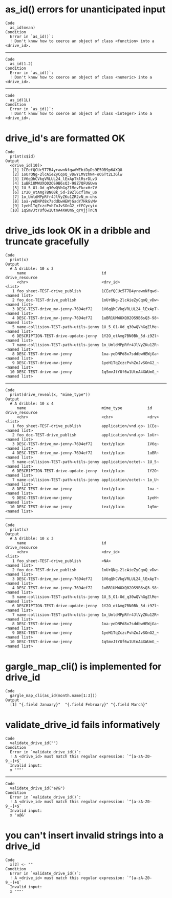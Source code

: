 # as_id() errors for unanticipated input

    Code
      as_id(mean)
    Condition
      Error in `as_id()`:
      ! Don't know how to coerce an object of class <function> into a <drive_id>.

---

    Code
      as_id(1.2)
    Condition
      Error in `as_id()`:
      ! Don't know how to coerce an object of class <numeric> into a <drive_id>.

---

    Code
      as_id(1L)
    Condition
      Error in `as_id()`:
      ! Don't know how to coerce an object of class <integer> into a <drive_id>.

# drive_id's are formatted OK

    Code
      print(x$id)
    Output
      <drive_id[10]>
       [1] 1CEefQCUc5T7B4yrawnNfqwdWEbiDyDs9E5OB9p6AXQ8
       [2] 1oUrQNg-2lcAieZyCqoQ_vDwYLMVzhN4-oOSTt2L3Glw
       [3] 1V6qQhCVkgVRLUL24_lExApTklRsrDLv3           
       [4] 1uBR1UMWUXQ02OS9B6sQ3-98Z7QFUGUwn           
       [5] 1U_5_O1-Od_q30wQVhGgZlMevFkcxHr7V           
       [6] 1Y2O_otAmg7BN0Bk_5d-i9ZlGcflmw_uo           
       [7] 1o_UmldMPpRfr4JlVyZKu1ZR2vN_m-uhs           
       [8] 1oa-yeDNPd8x7sddbwHEWjGadY7HkGvMv           
       [9] 1yeH1TqZczcPvhZoJvSOnG2_rfFCycyix           
      [10] 1qSmvJtYUf6w1UtnA4XWUmG_qrVjjTnCN           

# drive_ids look OK in a dribble and truncate gracefully

    Code
      print(x)
    Output
      # A dribble: 10 x 3
         name                                 id                        drive_resource
         <chr>                                <drv_id>                  <list>        
       1 foo_sheet-TEST-drive_publish         1CEefQCUc5T7B4yrawnNfqwd~ <named list>  
       2 foo_doc-TEST-drive_publish           1oUrQNg-2lcAieZyCqoQ_vDw~ <named list>  
       3 DESC-TEST-drive_mv-jenny-7694ef72    1V6qQhCVkgVRLUL24_lExApT~ <named list>  
       4 DESC-TEST-drive_mv-jenny-7694ef72    1uBR1UMWUXQ02OS9B6sQ3-98~ <named list>  
       5 name-collision-TEST-path-utils-jenny 1U_5_O1-Od_q30wQVhGgZlMe~ <named list>  
       6 DESCRIPTION-TEST-drive-update-jenny  1Y2O_otAmg7BN0Bk_5d-i9Zl~ <named list>  
       7 name-collision-TEST-path-utils-jenny 1o_UmldMPpRfr4JlVyZKu1ZR~ <named list>  
       8 DESC-TEST-drive-mv-jenny             1oa-yeDNPd8x7sddbwHEWjGa~ <named list>  
       9 DESC-TEST-drive-mv-jenny             1yeH1TqZczcPvhZoJvSOnG2_~ <named list>  
      10 DESC-TEST-drive-mv-jenny             1qSmvJtYUf6w1UtnA4XWUmG_~ <named list>  

---

    Code
      print(drive_reveal(x, "mime_type"))
    Output
      # A dribble: 10 x 4
         name                                 mime_type           id    drive_resource
         <chr>                                <chr>               <drv> <list>        
       1 foo_sheet-TEST-drive_publish         application/vnd.go~ 1CEe~ <named list>  
       2 foo_doc-TEST-drive_publish           application/vnd.go~ 1oUr~ <named list>  
       3 DESC-TEST-drive_mv-jenny-7694ef72    text/plain          1V6q~ <named list>  
       4 DESC-TEST-drive_mv-jenny-7694ef72    text/plain          1uBR~ <named list>  
       5 name-collision-TEST-path-utils-jenny application/octet-~ 1U_5~ <named list>  
       6 DESCRIPTION-TEST-drive-update-jenny  text/plain          1Y2O~ <named list>  
       7 name-collision-TEST-path-utils-jenny application/octet-~ 1o_U~ <named list>  
       8 DESC-TEST-drive-mv-jenny             text/plain          1oa-~ <named list>  
       9 DESC-TEST-drive-mv-jenny             text/plain          1yeH~ <named list>  
      10 DESC-TEST-drive-mv-jenny             text/plain          1qSm~ <named list>  

---

    Code
      print(x)
    Output
      # A dribble: 10 x 3
         name                                 id                        drive_resource
         <chr>                                <drv_id>                  <list>        
       1 foo_sheet-TEST-drive_publish         <NA>                      <named list>  
       2 foo_doc-TEST-drive_publish           1oUrQNg-2lcAieZyCqoQ_vDw~ <named list>  
       3 DESC-TEST-drive_mv-jenny-7694ef72    1V6qQhCVkgVRLUL24_lExApT~ <named list>  
       4 DESC-TEST-drive_mv-jenny-7694ef72    1uBR1UMWUXQ02OS9B6sQ3-98~ <named list>  
       5 name-collision-TEST-path-utils-jenny 1U_5_O1-Od_q30wQVhGgZlMe~ <named list>  
       6 DESCRIPTION-TEST-drive-update-jenny  1Y2O_otAmg7BN0Bk_5d-i9Zl~ <named list>  
       7 name-collision-TEST-path-utils-jenny 1o_UmldMPpRfr4JlVyZKu1ZR~ <named list>  
       8 DESC-TEST-drive-mv-jenny             1oa-yeDNPd8x7sddbwHEWjGa~ <named list>  
       9 DESC-TEST-drive-mv-jenny             1yeH1TqZczcPvhZoJvSOnG2_~ <named list>  
      10 DESC-TEST-drive-mv-jenny             1qSmvJtYUf6w1UtnA4XWUmG_~ <named list>  

# gargle_map_cli() is implemented for drive_id

    Code
      gargle_map_cli(as_id(month.name[1:3]))
    Output
      [1] "{.field January}"  "{.field February}" "{.field March}"   

# validate_drive_id fails informatively

    Code
      validate_drive_id("")
    Condition
      Error in `validate_drive_id()`:
      ! A <drive_id> must match this regular expression: `^[a-zA-Z0-9_-]+$`
      Invalid input:
      x '""'

---

    Code
      validate_drive_id("a@&")
    Condition
      Error in `validate_drive_id()`:
      ! A <drive_id> must match this regular expression: `^[a-zA-Z0-9_-]+$`
      Invalid input:
      x 'a@&'

# you can't insert invalid strings into a drive_id

    Code
      x[2] <- ""
    Condition
      Error in `validate_drive_id()`:
      ! A <drive_id> must match this regular expression: `^[a-zA-Z0-9_-]+$`
      Invalid input:
      x '""'

